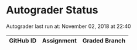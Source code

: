 # Autograder Status
Autograder last run at: November 02, 2018 at 22:40

| GitHub ID | Assignment | Graded Branch |
|-----------|------------|---------------|
